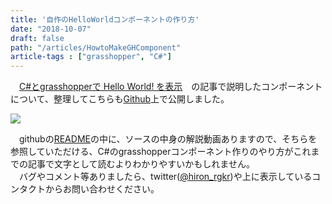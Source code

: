 ```yaml
---
title: '自作のHelloWorldコンポーネントの作り方'
date: "2018-10-07"
draft: false
path: "/articles/HowtoMakeGHComponent"
article-tags : ["grasshopper", "C#"]
---
```


　[C#とgrasshopperで Hello World! を表示](https://rgkr-memo.blogspot.com/2017/05/CS-grasshopper-HelloWorldComponent.html)　の記事で説明したコンポーネントについて、整理してこちらも[Github](https://github.com/hrntsm/HelloWorldGH/releases)上で公開しました。

[![](https://2.bp.blogspot.com/-c9x0l3r4drM/WRfabD79LqI/AAAAAAAABXc/1Mjxjg4jz2I8HGhe_NjyTtxpYSYpNPyMgCPcBGAYYCw/s320/%25E3%2583%2588%25E3%2583%2583%25E3%2583%2597%25E7%2594%25BB%25E5%2583%258F.PNG)](https://2.bp.blogspot.com/-c9x0l3r4drM/WRfabD79LqI/AAAAAAAABXc/1Mjxjg4jz2I8HGhe_NjyTtxpYSYpNPyMgCPcBGAYYCw/s1600/%25E3%2583%2588%25E3%2583%2583%25E3%2583%2597%25E7%2594%25BB%25E5%2583%258F.PNG)

  

  
　githubの[README](https://github.com/hrntsm/HelloWorldGH)の中に、ソースの中身の解説動画ありますので、そちらを参照していただける、C#のgrasshopperコンポーネント作りのやり方がこれまでの記事で文字として読むよりわかりやすいかもしれません。  
　バグやコメント等ありましたら、twitter([@hiron\_rgkr](https://twitter.com/hiron_rgkr?lang=ja))や上に表示しているコンタクトからお問い合わせください。